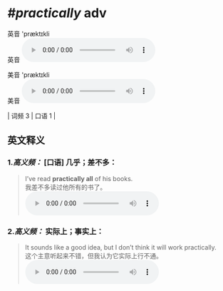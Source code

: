 # ***\#practically*** adv
英音 'præktɪkli  
英音
<audio src="./media/practically-B.aac" controls="controls"></audio>

美音 'præktɪkli  
美音
<audio src="./media/practically.aac" controls="controls"></audio>



| 词频 3 | 口语 1 |  

英文释义
---
### 1.*高义频：* **[口语] 几乎；差不多：**  

 > I’ve read **practically all** of his books.   
 > 我差不多读过他所有的书了。    
<audio src="./media/practically-1.aac" controls="controls"></audio>

### 2.*高义频：* **实际上；事实上：**  

 > It sounds like a good idea, but I don’t think it will work practically.   
 > 这个主意听起来不错，但我认为它实际上行不通。    
<audio src="./media/practically-2.aac" controls="controls"></audio>



